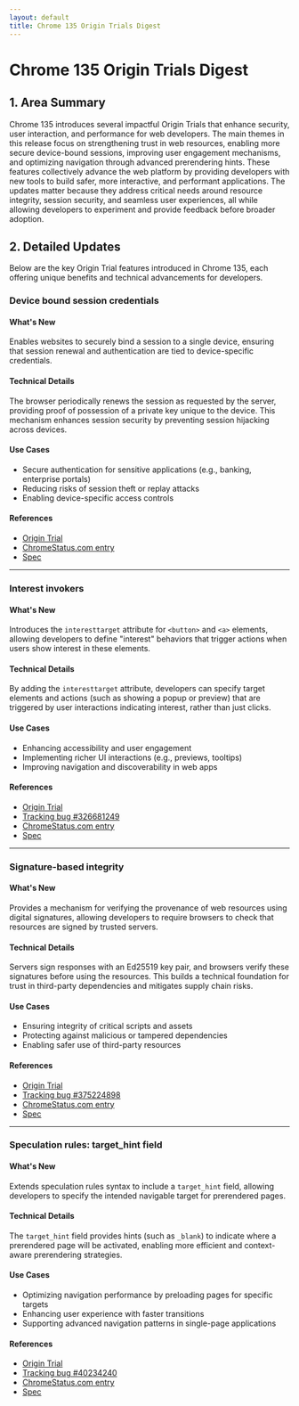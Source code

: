 ```yaml
---
layout: default
title: Chrome 135 Origin Trials Digest
---
```


# Chrome 135 Origin Trials Digest

## 1. Area Summary

Chrome 135 introduces several impactful Origin Trials that enhance security, user interaction, and performance for web developers. The main themes in this release focus on strengthening trust in web resources, enabling more secure device-bound sessions, improving user engagement mechanisms, and optimizing navigation through advanced prerendering hints. These features collectively advance the web platform by providing developers with new tools to build safer, more interactive, and performant applications. The updates matter because they address critical needs around resource integrity, session security, and seamless user experiences, all while allowing developers to experiment and provide feedback before broader adoption.

## 2. Detailed Updates

Below are the key Origin Trial features introduced in Chrome 135, each offering unique benefits and technical advancements for developers.

### Device bound session credentials

#### What's New
Enables websites to securely bind a session to a single device, ensuring that session renewal and authentication are tied to device-specific credentials.

#### Technical Details
The browser periodically renews the session as requested by the server, providing proof of possession of a private key unique to the device. This mechanism enhances session security by preventing session hijacking across devices.

#### Use Cases
- Secure authentication for sensitive applications (e.g., banking, enterprise portals)
- Reducing risks of session theft or replay attacks
- Enabling device-specific access controls

#### References
- [Origin Trial](https://developer.chrome.com/origintrials/#/view_trial/3911939226324697089)
- [ChromeStatus.com entry](https://chromestatus.com/feature/5140168270413824)
- [Spec](https://w3c.github.io/webappsec-dbsc)

---

### Interest invokers

#### What's New
Introduces the `interesttarget` attribute for `<button>` and `<a>` elements, allowing developers to define "interest" behaviors that trigger actions when users show interest in these elements.

#### Technical Details
By adding the `interesttarget` attribute, developers can specify target elements and actions (such as showing a popup or preview) that are triggered by user interactions indicating interest, rather than just clicks.

#### Use Cases
- Enhancing accessibility and user engagement
- Implementing richer UI interactions (e.g., previews, tooltips)
- Improving navigation and discoverability in web apps

#### References
- [Origin Trial](https://developer.chrome.com/origintrials/#/view_trial/813462682693795841)
- [Tracking bug #326681249](https://issues.chromium.org/issues/326681249)
- [ChromeStatus.com entry](https://chromestatus.com/feature/4530756656562176)
- [Spec](https://github.com/whatwg/html/pull/11006)

---

### Signature-based integrity

#### What's New
Provides a mechanism for verifying the provenance of web resources using digital signatures, allowing developers to require browsers to check that resources are signed by trusted servers.

#### Technical Details
Servers sign responses with an Ed25519 key pair, and browsers verify these signatures before using the resources. This builds a technical foundation for trust in third-party dependencies and mitigates supply chain risks.

#### Use Cases
- Ensuring integrity of critical scripts and assets
- Protecting against malicious or tampered dependencies
- Enabling safer use of third-party resources

#### References
- [Origin Trial](https://developer.chrome.com/origintrials/#/view_trial/2704974526189404161)
- [Tracking bug #375224898](https://issues.chromium.org/issues/375224898)
- [ChromeStatus.com entry](https://chromestatus.com/feature/5032324620877824)
- [Spec](https://wicg.github.io/signature-based-sri)

---

### Speculation rules: target_hint field

#### What's New
Extends speculation rules syntax to include a `target_hint` field, allowing developers to specify the intended navigable target for prerendered pages.

#### Technical Details
The `target_hint` field provides hints (such as `_blank`) to indicate where a prerendered page will be activated, enabling more efficient and context-aware prerendering strategies.

#### Use Cases
- Optimizing navigation performance by preloading pages for specific targets
- Enhancing user experience with faster transitions
- Supporting advanced navigation patterns in single-page applications

#### References
- [Origin Trial](https://developer.chrome.com/origintrials/#/view_trial/1858297796243750913)
- [Tracking bug #40234240](https://issues.chromium.org/issues/40234240)
- [ChromeStatus.com entry](https://chromestatus.com/feature/5162540351094784)
- [Spec](https://wicg.github.io/nav-speculation/speculation-rules.html)
